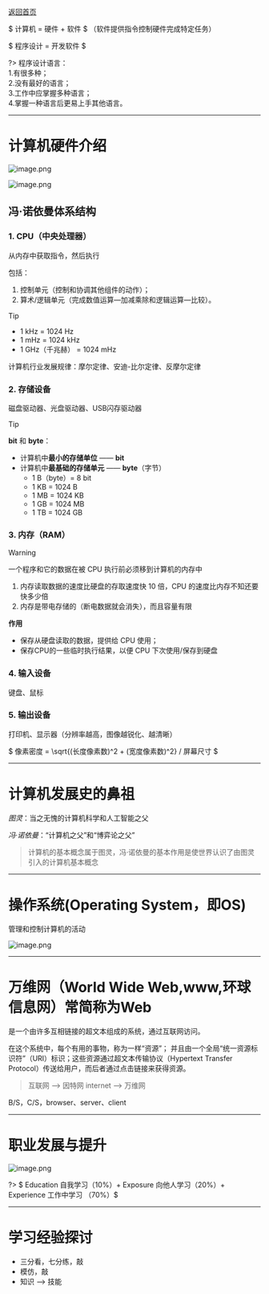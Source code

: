 [返回首页](/1-Develop/Java/README.md)

$ 计算机 = 硬件 + 软件 $ （软件提供指令控制硬件完成特定任务）

$ 程序设计 = 开发软件 $

?> 程序设计语言：  
  1.有很多种；  
  2.没有最好的语言；  
  3.工作中应掌握多种语言；  
  4.掌握一种语言后更易上手其他语言。  

---

# 
# **计算机硬件介绍**

![image.png](https://cdn.gxmnzl.xyz/img/SE0002.png)

![image.png](https://cdn.gxmnzl.xyz/img/SE0003.png)

## 冯·诺依曼体系结构

### 1. CPU（中央处理器）

从内存中获取指令，然后执行

包括：  

1. 控制单元（控制和协调其他组件的动作）；  
2. 算术/逻辑单元（完成数值运算—加减乘除和逻辑运算—比较）。  

> [!TIP]
> - 1 kHz = 1024 Hz
> - 1 mHz = 1024 kHz
> - 1 GHz（千兆赫） = 1024 mHz

计算机行业发展规律：摩尔定律、安迪-比尔定律、反摩尔定律
  
### 2. 存储设备

磁盘驱动器、光盘驱动器、USB闪存驱动器  

> [!TIP]
> **bit** 和 **byte**：
> - 计算机中**最小的存储单位** —— **bit**  
> - 计算机中**最基础的存储单元** —— **byte**（字节）
>   - 1 B（byte）= 8 bit
>   - 1 KB = 1024 B
>   - 1 MB = 1024 KB
>   - 1 GB = 1024 MB
>   - 1 TB = 1024 GB

### 3. 内存（RAM）

> [!WARNING]
> 一个程序和它的数据在被 CPU 执行前必须移到计算机的内存中  

1. 内存读取数据的速度比硬盘的存取速度快 10 倍，CPU 的速度比内存不知还要快多少倍
2. 内存是带电存储的（断电数据就会消失），而且容量有限  

**作用**

- 保存从硬盘读取的数据，提供给 CPU 使用；
- 保存CPU的一些临时执行结果，以便 CPU 下次使用/保存到硬盘

### 4. 输入设备

键盘、鼠标  

### 5. 输出设备

打印机、显示器（分辨率越高，图像越锐化、越清晰）  

$ 像素密度 = \sqrt{(长度像素数)^2 + (宽度像素数)^2} / 屏幕尺寸 $

---

# **计算机发展史的鼻祖**

*图灵*：当之无愧的计算机科学和人工智能之父  

*冯·诺依曼*：“计算机之父”和“博弈论之父”  

> 计算机的基本概念属于图灵，冯·诺依曼的基本作用是使世界认识了由图灵引入的计算机基本概念

---

# **操作系统(Operating System，即OS)**

管理和控制计算机的活动

![image.png](https://cdn.gxmnzl.xyz/img/SE0004.png)

---

# **万维网（World Wide Web,www,环球信息网）常简称为Web**

是一个由许多互相链接的超文本组成的系统，通过互联网访问。  

在这个系统中，每个有用的事物，称为一样“资源”；
并且由一个全局“统一资源标识符”（URI）标识；这些资源通过超文本传输协议（Hypertext Transfer Protocol）传送给用户，而后者通过点击链接来获得资源。

> 互联网 --> 因特网 internet --> 万维网

B/S，C/S，browser、server、client

---

# **职业发展与提升**

![image.png](https://cdn.gxmnzl.xyz/img/SE0005.png)


?> $ Education 自我学习（10\%）+ Exposure 向他人学习（20\%）+ Experience 工作中学习 （70\%）$

---

# **学习经验探讨**

- 三分看，七分练，敲  
- 模仿，敲  
- 知识 --> 技能

